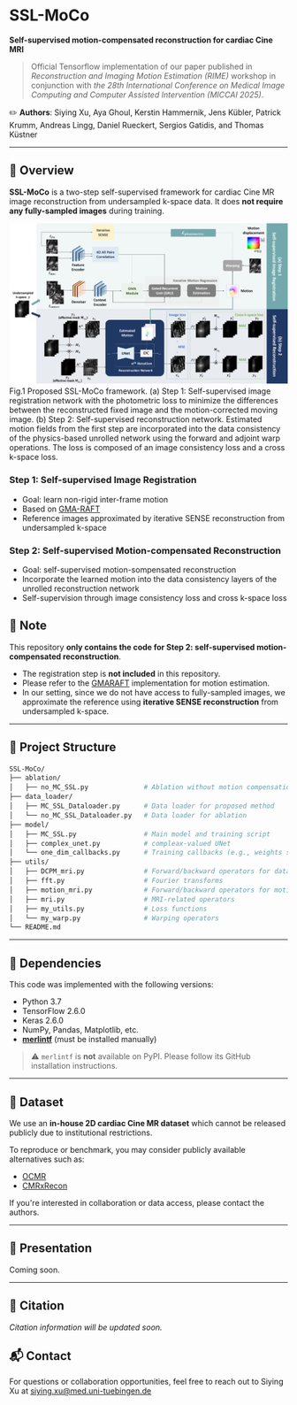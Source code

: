 # SSL-MoCo

**Self-supervised motion-compensated reconstruction for cardiac Cine MRI**

> Official Tensorflow implementation of our paper published in *Reconstruction and Imaging Motion Estimation (RIME)* workshop in conjunction with *the 28th International Conference on Medical Image Computing and Computer Assisted Intervention (MICCAI 2025)*.

✏️ **Authors**: Siying Xu, Aya Ghoul, Kerstin Hammernik, Jens Kübler, Patrick Krumm, Andreas Lingg, Daniel Rueckert, Sergios Gatidis, and Thomas Küstner  

---

## 🔧 Overview

**SSL-MoCo** is a two-step self-supervised framework for cardiac Cine MR image reconstruction from undersampled k-space data. It does **not require any fully-sampled images** during training.

![Framework](./figs/fig_framework.png)
Fig.1 Proposed SSL-MoCo framework. (a) Step 1: Self-supervised image registration network with the photometric loss to minimize the differences between the reconstructed fixed image and the motion-corrected moving image. (b) Step 2: Self-supervised reconstruction network. Estimated motion fields from the first step are incorporated into the data consistency of the physics-based unrolled network using the forward and adjoint warp operations. The loss is composed of an image consistency loss and a cross k-space loss.

### Step 1: Self-supervised Image Registration

- Goal: learn non-rigid inter-frame motion
- Based on [GMA-RAFT](https://ieeexplore.ieee.org/abstract/document/10491317)
- Reference images approximated by iterative SENSE reconstruction from undersampled k-space

### Step 2: Self-supervised Motion-compensated Reconstruction

- Goal: self-supervised motion-sompensated reconstruction
- Incorporate the learned motion into the data consistency layers of the unrolled reconstruction network
- Self-supervision through image consistency loss and cross k-space loss

## 📌 Note

This repository **only contains the code for Step 2: self-supervised motion-compensated reconstruction**.

- The registration step is **not included** in this repository.  
- Please refer to the [GMARAFT](https://github.com/lab-midas/GMARAFT) implementation for motion estimation.  
- In our setting, since we do not have access to fully-sampled images, we approximate the reference using **iterative SENSE reconstruction** from undersampled k-space.


---

## 📁 Project Structure

```bash
SSL-MoCo/
├── ablation/
│   ├── no_MC_SSL.py              # Ablation without motion compensation
├── data_loader/
│   ├── MC_SSL_Dataloader.py      # Data loader for proposed method
│   └── no_MC_SSL_Dataloader.py   # Data loader for ablation
├── model/
│   ├── MC_SSL.py                 # Main model and training script
│   ├── complex_unet.py           # compleax-valued UNet 
│   └── one_dim_callbacks.py      # Training callbacks (e.g., weights saving)
├── utils/
│   ├── DCPM_mri.py               # Forward/backward operators for data consistency layer
│   ├── fft.py                    # Fourier transforms
│   ├── motion_mri.py             # Forward/backward operators for motion-compensated data consistency layer
│   ├── mri.py                    # MRI-related operators
│   ├── my_utils.py               # Loss functions
│   └── my_warp.py                # Warping operators
└── README.md
```

---

## 🧩 Dependencies

This code was implemented with the following versions:

- Python 3.7
- TensorFlow 2.6.0
- Keras 2.6.0
- NumPy, Pandas, Matplotlib, etc.
- **[merlintf](https://github.com/midas-research/merlintf)** (must be installed manually)

> ⚠️ `merlintf` is **not** available on PyPI. Please follow its GitHub installation instructions.

---

## 📂 Dataset

We use an **in-house 2D cardiac Cine MR dataset** which cannot be released publicly due to institutional restrictions.

To reproduce or benchmark, you may consider publicly available alternatives such as:

- [OCMR](https://www.ocmr.info/)
- [CMRxRecon](https://www.synapse.org/Synapse:syn51471091/wiki/622170)

If you're interested in collaboration or data access, please contact the authors.

---

## 🎤 Presentation

Coming soon.

---

## 📝 Citation

*Citation information will be updated soon.*

## 📬 Contact

For questions or collaboration opportunities, feel free to reach out to Siying Xu at siying.xu@med.uni-tuebingen.de
